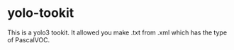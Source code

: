 # yolo-tookit
This is a yolo3 tookit. It allowed you make .txt from .xml which has the type of PascalVOC.
